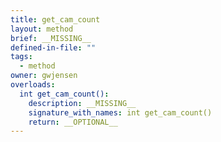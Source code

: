 ```yaml
---
title: get_cam_count
layout: method
brief: __MISSING__
defined-in-file: ""
tags:
  - method
owner: gwjensen
overloads:
  int get_cam_count():
    description: __MISSING__
    signature_with_names: int get_cam_count()
    return: __OPTIONAL__
---
```


